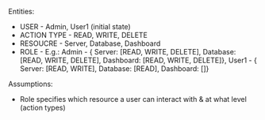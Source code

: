 Entities:
* USER         - Admin, User1 (initial state)
* ACTION TYPE  - READ, WRITE, DELETE
* RESOUCRE     - Server, Database, Dashboard
* ROLE         - E.g.: Admin - { Server: [READ, WRITE, DELETE], Database: [READ, WRITE, DELETE], Dashboard: [READ, WRITE, DELETE]}, User1 - { Server: [READ, WRITE], Database: [READ], Dashboard: []}

Assumptions:
* Role specifies which resource a user can interact with & at what level (action types)